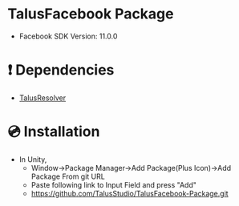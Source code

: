# TalusFacebook Package
- Facebook SDK Version: 11.0.0

# ❗ Dependencies 
- [TalusResolver](https://github.com/TalusStudio-Packages/TalusResolver-Package.git)

# 💿 Installation
- In Unity, 
  - Window->Package Manager->Add Package(Plus Icon)->Add Package From git URL
  - Paste following link to Input Field and press "Add"
  - https://github.com/TalusStudio/TalusFacebook-Package.git

